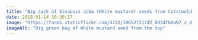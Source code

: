 ```yaml
---
title: "Big sack of Sinapsis alba (White mustard) seeds from Cotstwold Seeds, used as a temporary ground cover whilst perennial ground cover plants get established. I bought 27 kilos (£50 worth) as I have an awful lot of ground to temporarily cover!"
date: 2018-01-14 16:30:17
image: "https://farm5.staticflickr.com/4722/39652721742_8d34fb0a97_z_d.jpg"
imageAlt: "Big green bag of White mustard seed from the top"
---
```


